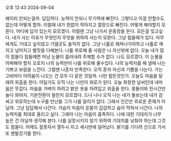 오후 12:43 2024-09-04

왜이리 안되는걸까. 답답하다.
능력이 안되니 무기력에 빠진다.
그렇다고 이걸 안할수도 없는데 어떻게 할까.
이럴때 내가 한없이 작아지고 절망으로 빠진다.
어떻게 해야할지 모른다. 어디에 답이 있는지 모르겠다.
이럴땐 그냥 나가서 운동장을 돈다. 모든걸 잊고싶다.
내가 사는 이유가 무엇인지 무엇을 위하여 사는지 모른다.
그냥 힘들때가 있다. 아무에게도 기대고 싶지않고 기댈곳도 솔직히 없다.
그냥 나홀로 헤쳐나가야하고 나홀로 깨지고 넘어지고 별짓을 다해본다.
나를 위로해 줄 사람은 나 자신밖에 없다.
오늘 내가 많이 힘들다 힘들때면 마냥 눈물이 흘러내려 주체할 수가 없다.
나도 모르겠다. 이 눈물을 어찌해야 할지 오로지 나의 능력만이 나를 위로해 줄수있다.
나의 능력치를 해 낼때 나는 기쁘고 보람을 느낀다.
그럴땐 나혼자 만족한다. 오직 혼자 자신과 기쁨을 나눈다.
가는 고비마다 어려움이 나오는 건 모두 다 같은 것일까. 나만 힘든것인가.
오늘도 마음을 달래려 외출을 한다. 어딜가도 오직 나는 나만이 위로가 된다.
오늘 화창한 날씨인데 내마음은 무겁다. 마음을 가벼이 하려고 밝은 옷을 차려입고
외출을 한다. 몽돌이와 한시간만 놀다 와야지. 기분전환이 될런지 모르겠다.
드나 나나 오직 나는 내가 돌보는데 내가 감싸고 위로하는데 누구를 만난들 그가 나를
알리가 없다. 그래서 인간은 외로운 존재가 아닐까.
그냥 답답해서 나간다. 가슴이 마음이 온몸이 갑갑하고 숨이 막혀서 나간다.
나의 능력치를 최대로 올리고 싶다. 그래야 나는 마음이 흡족하다.
나에 대한 기대치가 너무 높은 건 아닐까 생각해 본다.
나를 실망시키지 않기 위하여 기대치를 낮춰야 하는데 그것도 힘들다.
어제도 잠못자서 열두시 자고 세시반에 일어났다. 밝기를 기다려 산으로 가서 또
맨발걷기를 한다.